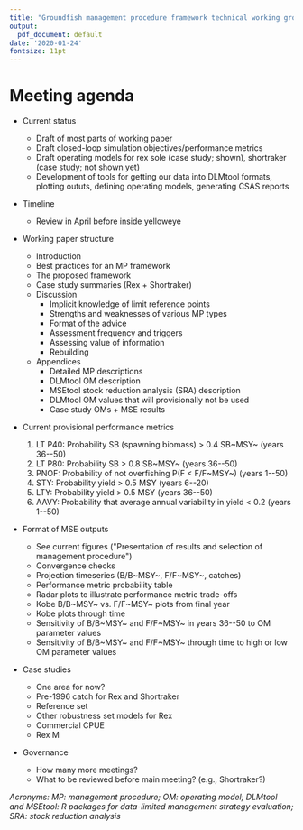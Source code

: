 ```yaml
---
title: "Groundfish management procedure framework technical working group meeting"
output:
  pdf_document: default
date: '2020-01-24'
fontsize: 11pt
---
```


# Meeting agenda

- Current status
   - Draft of most parts of working paper
   - Draft closed-loop simulation objectives/performance metrics
   - Draft operating models for rex sole (case study; shown), shortraker (case study; not shown yet)
   - Development of tools for getting our data into DLMtool formats, plotting oututs, defining operating models, generating CSAS reports

- Timeline
   - Review in April before inside yelloweye

- Working paper structure
   - Introduction
   - Best practices for an MP framework
   - The proposed framework
   - Case study summaries (Rex + Shortraker)
   - Discussion
      - Implicit knowledge of limit reference points
      - Strengths and weaknesses of various MP types
      - Format of the advice
      - Assessment frequency and triggers
      - Assessing value of information
      - Rebuilding
   - Appendices
      - Detailed MP descriptions
      - DLMtool OM description
      - MSEtool stock reduction analysis (SRA) description
      - DLMtool OM values that will provisionally not be used
      - Case study OMs + MSE results

- Current provisional performance metrics
   1. LT P40: Probability SB (spawning biomass) > 0.4 SB~MSY~ (years 36--50)
   2. LT P80: Probability SB > 0.8 SB~MSY~ (years 36--50)
   3. PNOF: Probability of not overfishing P(F < F/F~MSY~) (years 1--50)
   4. STY: Probability yield > 0.5 MSY (years 6--20)
   5. LTY: Probability yield > 0.5 MSY (years 36--50)
   6. AAVY: Probability that average annual variability in yield < 0.2 (years 1--50)

- Format of MSE outputs
   - See current figures ("Presentation of results and selection of management procedure")
   - Convergence checks
   - Projection timeseries (B/B~MSY~, F/F~MSY~, catches)
   - Performance metric probability table
   - Radar plots to illustrate performance metric trade-offs
   - Kobe B/B~MSY~ vs. F/F~MSY~ plots from final year
   - Kobe plots through time
   - Sensitivity of B/B~MSY~ and F/F~MSY~ in years 36--50 to OM parameter values
   - Sensitivity of B/B~MSY~ and F/F~MSY~ through time to high or low OM parameter values
   
- Case studies
   - One area for now?
   - Pre-1996 catch for Rex and Shortraker
   - Reference set
   - Other robustness set models for Rex
   - Commercial CPUE
   - Rex M

- Governance
   - How many more meetings?
   - What to be reviewed before main meeting? (e.g., Shortraker?)

<!--
* General layout of the Framework (best practice steps)
* Objectives
* Performance Metrics
* Plots for decision-making
* Case study species (too late to change them anyway but still need a nod)
* General OM features
* Ceq assumption for Rex base model (Paul or Rowan might be able to help or at least mobilise Brian)
-->

*Acronyms: MP: management procedure; OM: operating model; DLMtool and MSEtool: R packages for data-limited management strategy evaluation; SRA: stock reduction analysis*
